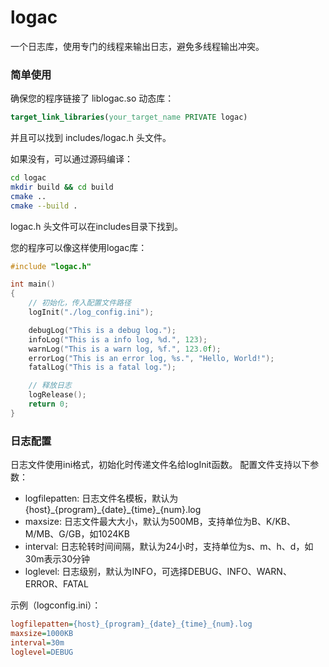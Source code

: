 # logac
一个日志库，使用专门的线程来输出日志，避免多线程输出冲突。

### 简单使用

确保您的程序链接了 liblogac.so 动态库：

```cmake
target_link_libraries(your_target_name PRIVATE logac)
```

并且可以找到 includes/logac.h 头文件。

如果没有，可以通过源码编译：

```bash
cd logac
mkdir build && cd build
cmake ..
cmake --build .
```

logac.h 头文件可以在includes目录下找到。

您的程序可以像这样使用logac库：

```c
#include "logac.h"

int main()
{
    // 初始化，传入配置文件路径
    logInit("./log_config.ini");

    debugLog("This is a debug log.");
    infoLog("This is a info log, %d.", 123);
    warnLog("This is a warn log, %f.", 123.0f);
    errorLog("This is an error log, %s.", "Hello, World!");
    fatalLog("This is a fatal log.");

    // 释放日志
    logRelease();
    return 0;
}
```

### 日志配置
日志文件使用ini格式，初始化时传递文件名给logInit函数。
配置文件支持以下参数：
- logfilepatten: 日志文件名模板，默认为{host}\_{program}\_{date}\_{time}\_{num}.log
- maxsize: 日志文件最大大小，默认为500MB，支持单位为B、K/KB、M/MB、G/GB，如1024KB
- interval: 日志轮转时间间隔，默认为24小时，支持单位为s、m、h、d，如30m表示30分钟
- loglevel: 日志级别，默认为INFO，可选择DEBUG、INFO、WARN、ERROR、FATAL

示例（logconfig.ini）：
```ini
logfilepatten={host}_{program}_{date}_{time}_{num}.log
maxsize=1000KB
interval=30m
loglevel=DEBUG
```
